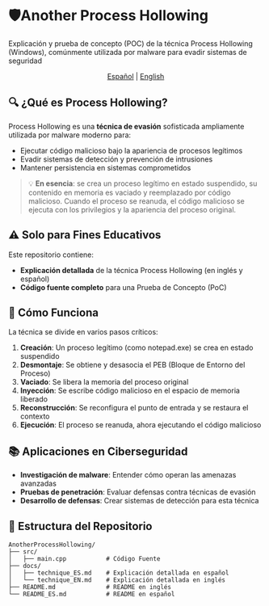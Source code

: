 # 🛡Another Process Hollowing

Explicación y prueba de concepto (POC) de la técnica Process Hollowing (Windows), comúnmente utilizada por malware para evadir sistemas de seguridad
<p align="center">
  <a href="README_ES.md">Español</a> |
  <a href="README.md">English</a>
</p>

## 🔍 ¿Qué es Process Hollowing?
Process Hollowing es una **técnica de evasión** sofisticada ampliamente utilizada por malware moderno para:
- Ejecutar código malicioso bajo la apariencia de procesos legítimos
- Evadir sistemas de detección y prevención de intrusiones
- Mantener persistencia en sistemas comprometidos
  
> 💡 **En esencia**: se crea un proceso legítimo en estado suspendido, su contenido en memoria es vaciado y reemplazado por código malicioso. Cuando el proceso se reanuda, el código malicioso se ejecuta con los privilegios y la apariencia del proceso original.

## ⚠️ Solo para Fines Educativos
Este repositorio contiene:
- **Explicación detallada** de la técnica Process Hollowing (en inglés y español)
- **Código fuente completo** para una Prueba de Concepto (PoC)
  
## 🔧 Cómo Funciona
La técnica se divide en varios pasos críticos:
1. **Creación**: Un proceso legítimo (como notepad.exe) se crea en estado suspendido
2. **Desmontaje**: Se obtiene y desasocia el PEB (Bloque de Entorno del Proceso)
3. **Vaciado**: Se libera la memoria del proceso original
4. **Inyección**: Se escribe código malicioso en el espacio de memoria liberado
5. **Reconstrucción**: Se reconfigura el punto de entrada y se restaura el contexto
6. **Ejecución**: El proceso se reanuda, ahora ejecutando el código malicioso
   
## 📚 Aplicaciones en Ciberseguridad
- **Investigación de malware**: Entender cómo operan las amenazas avanzadas
- **Pruebas de penetración**: Evaluar defensas contra técnicas de evasión
- **Desarrollo de defensas**: Crear sistemas de detección para esta técnica
  
## 🧩 Estructura del Repositorio
```
AnotherProcessHollowing/
├── src/
│   ├── main.cpp           # Código Fuente
├── docs/                  
│   ├── technique_ES.md    # Explicación detallada en español
│   └── technique_EN.md    # Explicación detallada en inglés
├── README.md              # README en inglés
└── README_ES.md           # README en español
```
